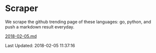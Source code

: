 # Scraper

We scrape the github trending page of these languages: go, python, and push a markdown result everyday.

[2018-02-05.md](https://github.com/borays/Scraper/blob/master/2018-02-05.md)

Last Updated: 2018-02-05 11:37:16